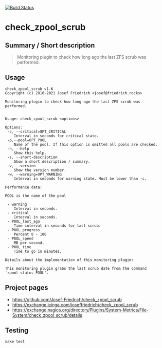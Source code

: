 [![Build Status](https://travis-ci.org/Josef-Friedrich/check_zpool_scrub.svg?branch=master)](https://travis-ci.org/Josef-Friedrich/check_zpool_scrub)

# check_zpool_scrub


## Summary / Short description

> Monitoring plugin to check how long ago the last ZFS scrub was performed.

## Usage

```
check_zpool_scrub v1.6
Copyright (c) 2016-2021 Josef Friedrich <josef@friedrich.rocks>

Monitoring plugin to check how long ago the last ZFS scrub was performed.


Usage: check_zpool_scrub <options>

Options:
 -c, --critical=OPT_CRITICAL
    Interval in seconds for critical state.
 -p,--pool=OPT_POOL
    Name of the pool. If this option is omitted all pools are checked.
 -h, --help
    Show this help.
 -s, --short-description
    Show a short description / summary.
 -v, --version
    Show the version number.
 -w, --warning=OPT_WARNING
    Interval in seconds for warning state. Must be lower than -c.

Performance data:

POOL is the name of the pool

 - warning
    Interval in seconds.
 - critical
    Interval in seconds.
 - POOL_last_ago
    Time interval in seconds for last scrub.
 - POOL_progress
    Percent 0 - 100
 - POOL_speed
    MB per second.
 - POOL_time
    Time to go in minutes.

Details about the implementation of this monitoring plugin:

This monitoring plugin grabs the last scrub date from the command
'zpool status POOL'.

```

## Project pages

* https://github.com/Josef-Friedrich/check_zpool_scrub
* https://exchange.icinga.com/joseffriedrich/check_zpool_scrub
* https://exchange.nagios.org/directory/Plugins/System-Metrics/File-System/check_zpool_scrub/details

## Testing

```
make test
```

